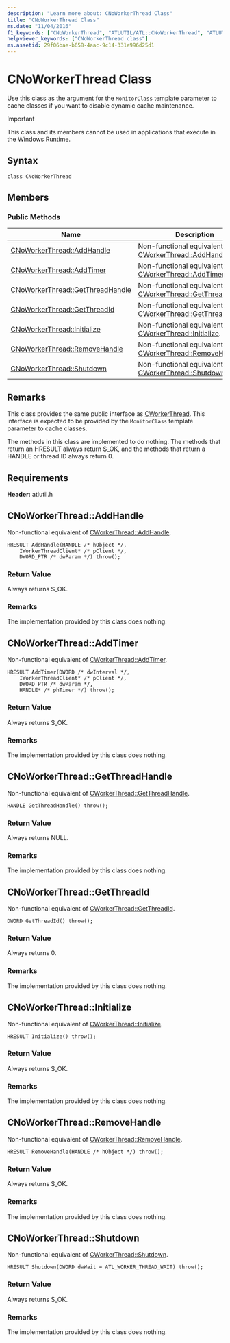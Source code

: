 ```yaml
---
description: "Learn more about: CNoWorkerThread Class"
title: "CNoWorkerThread Class"
ms.date: "11/04/2016"
f1_keywords: ["CNoWorkerThread", "ATLUTIL/ATL::CNoWorkerThread", "ATLUTIL/ATL::CNoWorkerThread::AddHandle", "ATLUTIL/ATL::CNoWorkerThread::AddTimer", "ATLUTIL/ATL::CNoWorkerThread::GetThreadHandle", "ATLUTIL/ATL::CNoWorkerThread::GetThreadId", "ATLUTIL/ATL::CNoWorkerThread::Initialize", "ATLUTIL/ATL::CNoWorkerThread::RemoveHandle", "ATLUTIL/ATL::CNoWorkerThread::Shutdown"]
helpviewer_keywords: ["CNoWorkerThread class"]
ms.assetid: 29f06bae-b658-4aac-9c14-331e996d25d1
---
```

# CNoWorkerThread Class

Use this class as the argument for the `MonitorClass` template parameter to cache classes if you want to disable dynamic cache maintenance.

> [!IMPORTANT]
> This class and its members cannot be used in applications that execute in the Windows Runtime.

## Syntax

```
class CNoWorkerThread
```

## Members

### Public Methods

|Name|Description|
|----------|-----------------|
|[CNoWorkerThread::AddHandle](#addhandle)|Non-functional equivalent of [CWorkerThread::AddHandle](../../atl/reference/cworkerthread-class.md#addhandle).|
|[CNoWorkerThread::AddTimer](#addtimer)|Non-functional equivalent of [CWorkerThread::AddTimer](../../atl/reference/cworkerthread-class.md#addtimer).|
|[CNoWorkerThread::GetThreadHandle](#getthreadhandle)|Non-functional equivalent of [CWorkerThread::GetThreadHandle](../../atl/reference/cworkerthread-class.md#getthreadhandle).|
|[CNoWorkerThread::GetThreadId](#getthreadid)|Non-functional equivalent of [CWorkerThread::GetThreadId](../../atl/reference/cworkerthread-class.md#getthreadid).|
|[CNoWorkerThread::Initialize](#initialize)|Non-functional equivalent of [CWorkerThread::Initialize](../../atl/reference/cworkerthread-class.md#initialize).|
|[CNoWorkerThread::RemoveHandle](#removehandle)|Non-functional equivalent of [CWorkerThread::RemoveHandle](../../atl/reference/cworkerthread-class.md#removehandle).|
|[CNoWorkerThread::Shutdown](#shutdown)|Non-functional equivalent of [CWorkerThread::Shutdown](../../atl/reference/cworkerthread-class.md#shutdown).|

## Remarks

This class provides the same public interface as [CWorkerThread](../../atl/reference/cworkerthread-class.md). This interface is expected to be provided by the `MonitorClass` template parameter to cache classes.

The methods in this class are implemented to do nothing. The methods that return an HRESULT always return S_OK, and the methods that return a HANDLE or thread ID always return 0.

## Requirements

**Header:** atlutil.h

## <a name="addhandle"></a> CNoWorkerThread::AddHandle

Non-functional equivalent of [CWorkerThread::AddHandle](../../atl/reference/cworkerthread-class.md#addhandle).

```
HRESULT AddHandle(HANDLE /* hObject */,
    IWorkerThreadClient* /* pClient */,
    DWORD_PTR /* dwParam */) throw();
```

### Return Value

Always returns S_OK.

### Remarks

The implementation provided by this class does nothing.

## <a name="addtimer"></a> CNoWorkerThread::AddTimer

Non-functional equivalent of [CWorkerThread::AddTimer](../../atl/reference/cworkerthread-class.md#addtimer).

```
HRESULT AddTimer(DWORD /* dwInterval */,
    IWorkerThreadClient* /* pClient */,
    DWORD_PTR /* dwParam */,
    HANDLE* /* phTimer */) throw();
```

### Return Value

Always returns S_OK.

### Remarks

The implementation provided by this class does nothing.

## <a name="getthreadhandle"></a> CNoWorkerThread::GetThreadHandle

Non-functional equivalent of [CWorkerThread::GetThreadHandle](../../atl/reference/cworkerthread-class.md#getthreadhandle).

```
HANDLE GetThreadHandle() throw();
```

### Return Value

Always returns NULL.

### Remarks

The implementation provided by this class does nothing.

## <a name="getthreadid"></a> CNoWorkerThread::GetThreadId

Non-functional equivalent of [CWorkerThread::GetThreadId](../../atl/reference/cworkerthread-class.md#getthreadid).

```
DWORD GetThreadId() throw();
```

### Return Value

Always returns 0.

### Remarks

The implementation provided by this class does nothing.

## <a name="initialize"></a> CNoWorkerThread::Initialize

Non-functional equivalent of [CWorkerThread::Initialize](../../atl/reference/cworkerthread-class.md#initialize).

```
HRESULT Initialize() throw();
```

### Return Value

Always returns S_OK.

### Remarks

The implementation provided by this class does nothing.

## <a name="removehandle"></a> CNoWorkerThread::RemoveHandle

Non-functional equivalent of [CWorkerThread::RemoveHandle](../../atl/reference/cworkerthread-class.md#removehandle).

```
HRESULT RemoveHandle(HANDLE /* hObject */) throw();
```

### Return Value

Always returns S_OK.

### Remarks

The implementation provided by this class does nothing.

## <a name="shutdown"></a> CNoWorkerThread::Shutdown

Non-functional equivalent of [CWorkerThread::Shutdown](../../atl/reference/cworkerthread-class.md#shutdown).

```
HRESULT Shutdown(DWORD dwWait = ATL_WORKER_THREAD_WAIT) throw();
```

### Return Value

Always returns S_OK.

### Remarks

The implementation provided by this class does nothing.
